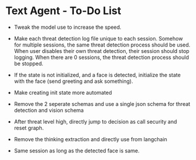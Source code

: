# Text Agent - To-Do List

- Tweak the model use to increase the speed.

- Make each threat detection log file unique to each session. Somehow for multiple sessions, the same threat detection process should be used. When user disables their own threat detection, their session should stop logging. When there are 0 sessions, the threat detection process should be stopped.

- If the state is not initialized, and a face is detected, initialize the state with the face (send greeting and ask something).

- Make creating init state more automated

- Remove the 2 seperate schemas and use a single json schema for threat detection and vision schema

- After threat level high, directly jump to decision as call security and reset graph.

- Remove the thinking extraction and directly use from langchain

- Same session as long as the detected face is same.
